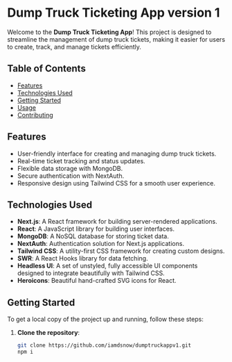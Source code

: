 # Dump Truck Ticketing App version 1

Welcome to the **Dump Truck Ticketing App**! This project is designed to streamline the management of dump truck tickets, making it easier for users to create, track, and manage tickets efficiently.

## Table of Contents

- [Features](#features)
- [Technologies Used](#technologies-used)
- [Getting Started](#getting-started)
- [Usage](#usage)
- [Contributing](#contributing)

## Features

- User-friendly interface for creating and managing dump truck tickets.
- Real-time ticket tracking and status updates.
- Flexible data storage with MongoDB.
- Secure authentication with NextAuth.
- Responsive design using Tailwind CSS for a smooth user experience.

## Technologies Used

- **Next.js**: A React framework for building server-rendered applications.
- **React**: A JavaScript library for building user interfaces.
- **MongoDB**: A NoSQL database for storing ticket data.
- **NextAuth**: Authentication solution for Next.js applications.
- **Tailwind CSS**: A utility-first CSS framework for creating custom designs.
- **SWR**: A React Hooks library for data fetching.
- **Headless UI**: A set of unstyled, fully accessible UI components designed to integrate beautifully with Tailwind CSS.
- **Heroicons**: Beautiful hand-crafted SVG icons for React.

## Getting Started

To get a local copy of the project up and running, follow these steps:

1. **Clone the repository**:
   ```bash
   git clone https://github.com/iamdsnow/dumptruckappv1.git
   npm i
